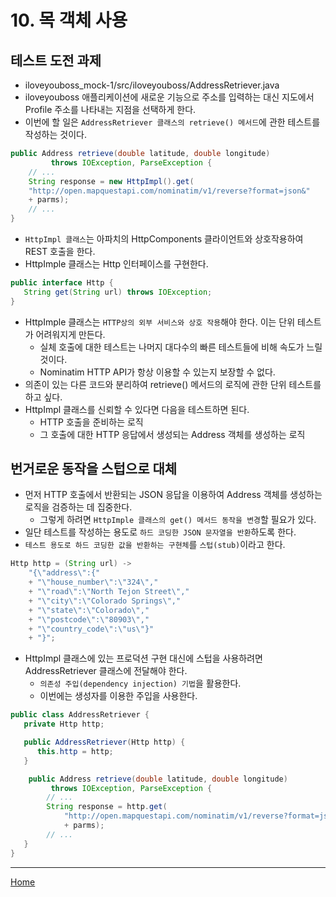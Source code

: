# 10. 목 객체 사용

## 테스트 도전 과제

- iloveyouboss_mock-1/src/iloveyouboss/AddressRetriever.java
- iloveyouboss 애플리케이션에 새로운 기능으로 주소를 입력하는 대신 지도에서 Profile 주소를 나타내는 지점을 선택하게 한다.
- 이번에 할 일은  `AddressRetriever 클래스의 retrieve() 메서드`에 관한 테스트를 작성하는 것이다.

```java
public Address retrieve(double latitude, double longitude)
         throws IOException, ParseException {
    // ...
    String response = new HttpImpl().get(
    "http://open.mapquestapi.com/nominatim/v1/reverse?format=json&"
    + parms);
    // ...
}
```

- `HttpImpl 클래스`는 아파치의 HttpComponents 클라이언트와 상호작용하여 REST 호출을 한다.
- HttpImple 클래스는 Http 인터페이스를 구현한다.

```java
public interface Http {
   String get(String url) throws IOException;
}
```

- HttpImple 클래스는 `HTTP상의 외부 서비스와 상호 작용`해야 한다. 이는 단위 테스트가 어려워지게 만든다.
  - 실체 호출에 대한 테스트는 나머지 대다수의 빠른 테스트들에 비해 속도가 느릴 것이다.
  - Nominatim HTTP API가 항상 이용할 수 있는지 보장할 수 없다.
- 의존이 있는 다른 코드와 분리하여 retrieve() 메서드의 로직에 관한 단위 테스트를 하고 싶다.
- HttpImpl 클래스를 신뢰할 수 있다면 다음을 테스트하면 된다.
  -  HTTP 호출을 준비하는 로직
  -  그 호출에 대한 HTTP 응답에서 생성되는 Address 객체를 생성하는 로직

## 번거로운 동작을 스텁으로 대체

- 먼저 HTTP 호출에서 반환되는 JSON 응답을 이용하여 Address 객체를 생성하는 로직을 검증하는 데 집중한다.
  - 그렇게 하려면 `HttpImple 클래스의 get() 메서드 동작을 변경`할 필요가 있다.
- 일단 테스트를 작성하는 용도로 `하드 코딩한 JSON 문자열을 반환`하도록 한다.
- `테스트 용도로 하드 코딩한 값을 반환하는 구현체`를 `스텁(stub)`이라고 한다.

```java
Http http = (String url) -> 
    "{\"address\":{"
    + "\"house_number\":\"324\","
    + "\"road\":\"North Tejon Street\","
    + "\"city\":\"Colorado Springs\","
    + "\"state\":\"Colorado\","
    + "\"postcode\":\"80903\","
    + "\"country_code\":\"us\"}"
    + "}";
```

- HttpImpl 클래스에 있는 프로덕션 구현 대신에 스텁을 사용하려면 AddressRetriever 클래스에 전달해야 한다.
  - `의존성 주입(dependency injection) 기법`을 활용한다.
  - 이번에는 생성자를 이용한 주입을 사용한다.

```java
public class AddressRetriever {
   private Http http;

   public AddressRetriever(Http http) {
      this.http = http;
   }

    public Address retrieve(double latitude, double longitude)
         throws IOException, ParseException {
        // ...
        String response = http.get(
            "http://open.mapquestapi.com/nominatim/v1/reverse?format=json&"
            + parms);
        // ...
   }
}
```


---
[Home](../README.md)
